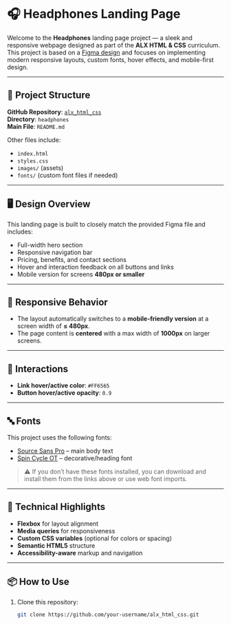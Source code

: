 # 🎧 Headphones Landing Page

Welcome to the **Headphones** landing page project — a sleek and responsive webpage designed as part of the **ALX HTML & CSS** curriculum. This project is based on a [Figma design](https://www.figma.com/) and focuses on implementing modern responsive layouts, custom fonts, hover effects, and mobile-first design.

---

## 📁 Project Structure

**GitHub Repository**: [`alx_html_css`](https://github.com/your-username/alx_html_css)  
**Directory**: `headphones`  
**Main File**: `README.md`  

Other files include:
- `index.html`
- `styles.css`
- `images/` (assets)
- `fonts/` (custom font files if needed)

---

## 🖥️ Design Overview

This landing page is built to closely match the provided Figma file and includes:

- Full-width hero section
- Responsive navigation bar
- Pricing, benefits, and contact sections
- Hover and interaction feedback on all buttons and links
- Mobile version for screens **480px or smaller**

---

## 📱 Responsive Behavior

- The layout automatically switches to a **mobile-friendly version** at a screen width of **≤ 480px**.
- The page content is **centered** with a max width of **1000px** on larger screens.

---

## 🎨 Interactions

- **Link hover/active color**: `#FF6565`
- **Button hover/active opacity**: `0.9`

---

## 🔤 Fonts

This project uses the following fonts:
- [Source Sans Pro](https://fonts.google.com/specimen/Source+Sans+Pro) – main body text
- [Spin Cycle OT](https://www.cufonfonts.com/font/spin-cycle-ot) – decorative/heading font

> ⚠️ If you don’t have these fonts installed, you can download and install them from the links above or use web font imports.

---

## 📐 Technical Highlights

- **Flexbox** for layout alignment
- **Media queries** for responsiveness
- **Custom CSS variables** (optional for colors or spacing)
- **Semantic HTML5** structure
- **Accessibility-aware** markup and navigation

---

## 📦 How to Use

1. Clone this repository:
   ```bash
   git clone https://github.com/your-username/alx_html_css.git


